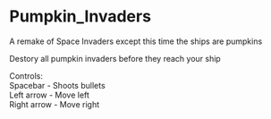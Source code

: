 # Pumpkin_Invaders

A remake of Space Invaders except this time the ships are pumpkins

Destory all pumpkin invaders before they reach your ship

Controls:<br/>
Spacebar - Shoots bullets<br/>
Left arrow - Move left<br/>
Right arrow - Move right
